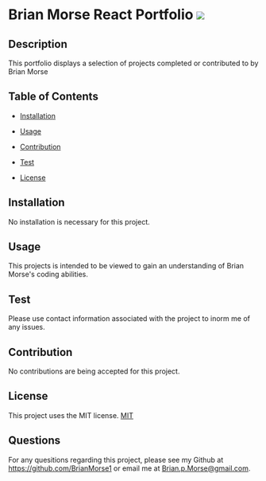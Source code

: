 
# Brian Morse React Portfolio ![](https://img.shields.io/badge/License:-MIT-lightgrey)
        
## Description
This portfolio displays a selection of projects completed or contributed to by Brian Morse

## Table of Contents
* [Installation](#installation)

* [Usage](#usage)

* [Contribution](#contribution)

* [Test](#test)

* [License](#license)

    
## Installation
No installation is necessary for this project. 

## Usage
This projects is intended to be viewed to gain an understanding of Brian Morse's coding abilities. 

## Test
Please use contact information associated with the project to inorm me of any issues.

## Contribution
No contributions are being accepted for this project.

## License
This project uses the MIT license. 
[MIT](./LICENSE)

## Questions
For any quesitions regarding this project, please see my Github at https://github.com/BrianMorse1 or email me at Brian.p.Morse@gmail.com. 

